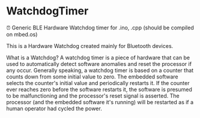 # WatchdogTimer
⏰ Generic BLE Hardware Watchdog timer for .ino, .cpp (should be compiled on mbed.os)

This is a Hardware Watchdog created mainly for Bluetooth devices. 

What is a Watchdog?
A watchdog timer is a piece of hardware that can be used to automatically detect software anomalies and reset the processor if any occur. 
Generally speaking, a watchdog timer is based on a counter that counts down from some initial value to zero. 
The embedded software selects the counter's initial value and periodically restarts it. 
If the counter ever reaches zero before the software restarts it, the software is presumed to be malfunctioning and the processor's reset signal is asserted. 
The processor (and the embedded software it's running) will be restarted as if a human operator had cycled the power.
